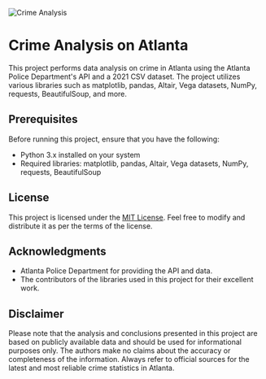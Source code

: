 ![Crime Analysis]()

# Crime Analysis on Atlanta

This project performs data analysis on crime in Atlanta using the Atlanta Police Department's API and a 2021 CSV dataset. The project utilizes various libraries such as matplotlib, pandas, Altair, Vega datasets, NumPy, requests, BeautifulSoup, and more.

## Prerequisites

Before running this project, ensure that you have the following:

- Python 3.x installed on your system
- Required libraries: matplotlib, pandas, Altair, Vega datasets, NumPy, requests, BeautifulSoup

## License

This project is licensed under the [MIT License](LICENSE). Feel free to modify and distribute it as per the terms of the license.

## Acknowledgments

- Atlanta Police Department for providing the API and data.
- The contributors of the libraries used in this project for their excellent work.

## Disclaimer

Please note that the analysis and conclusions presented in this project are based on publicly available data and should be used for informational purposes only. The authors make no claims about the accuracy or completeness of the information. Always refer to official sources for the latest and most reliable crime statistics in Atlanta.

